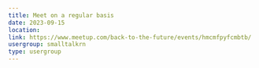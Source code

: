 ```yaml
---
title: Meet on a regular basis
date: 2023-09-15
location: 
link: https://www.meetup.com/back-to-the-future/events/hmcmfpyfcmbtb/
usergroup: smalltalkrn
type: usergroup
---
```

